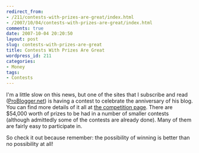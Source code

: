 ```yaml
---
redirect_from:
- /211/contests-with-prizes-are-great/index.html
- /2007/10/04/contests-with-prizes-are-great/index.html
comments: true
date: 2007-10-04 20:20:50
layout: post
slug: contests-with-prizes-are-great
title: Contests With Prizes Are Great
wordpress_id: 211
categories:
- Money
tags:
- Contests
---
```


I'm a little slow on this news, but one of the sites that I subscribe and read ([ProBlogger.net](http://www.problogger.net)) is having a contest to celebrate the anniversary of his blog.  You can find more details of it all at [the competition page](http://www.problogger.net/archives/2007/10/02/54000-worth-of-prizes-on-offer-in-the-problogger-birthday-bash-competitions/).  There are $54,000 worth of prizes to be had in a number of smaller contests (although admittedly some of the contests are already done).  Many of them are fairly easy to participate in.  

So check it out because remember: the possibility of winning is better than no possibility at all!
